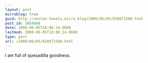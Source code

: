 ```yaml
---
layout: post
microblog: true
guid: http://vmstan-tweets.micro.blog/2008/06/05/828071580.html
post_id: 3054988
date: 2008-06-05T18:06:14-0600
lastmod: 2008-06-05T18:06:14-0600
type: post
url: /2008/06/05/828071580.html
---
```

I am full of quesadilla goodness.

